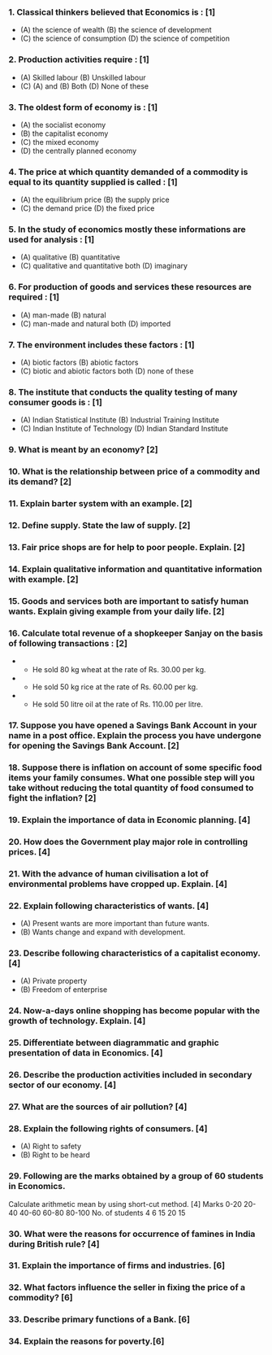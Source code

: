 ### 1. Classical thinkers believed that Economics is : [1]
* (A) the science of wealth (B) the science of development
* (C) the science of consumption (D) the science of competition
### 2. Production activities require : [1]
* (A) Skilled labour (B) Unskilled labour
* (C) (A) and (B) Both (D) None of these
### 3. The oldest form of economy is : [1]
* (A) the socialist economy
* (B) the capitalist economy
* (C) the mixed economy
* (D) the centrally planned economy
### 4. The price at which quantity demanded of a commodity is equal to its quantity supplied is called : [1]
* (A) the equilibrium price (B) the supply price
* (C) the demand price (D) the fixed price
### 5. In the study of economics mostly these informations are used for analysis : [1]
* (A) qualitative (B) quantitative
* (C) qualitative and quantitative both (D) imaginary
### 6. For production of goods and services these resources are required : [1]
* (A) man-made (B) natural
* (C) man-made and natural both (D) imported
### 7. The environment includes these factors : [1]
* (A) biotic factors (B) abiotic factors
* (C) biotic and abiotic factors both (D) none of these
### 8. The institute that conducts the quality testing of many consumer goods is : [1]
* (A) Indian Statistical Institute (B) Industrial Training Institute
* (C) Indian Institute of Technology (D) Indian Standard Institute
### 9. What is meant by an economy? [2]
### 10. What is the relationship between price of a commodity and its demand? [2]
### 11. Explain barter system with an example. [2]
### 12. Define supply. State the law of supply. [2]
### 13. Fair price shops are for help to poor people. Explain. [2]
### 14. Explain qualitative information and quantitative information with example. [2]
### 15. Goods and services both are important to satisfy human wants. Explain giving example from your daily life. [2]
### 16. Calculate total revenue of a shopkeeper Sanjay on the basis of following transactions : [2]
* - He sold 80 kg wheat at the rate of Rs. 30.00 per kg.
* - He sold 50 kg rice at the rate of Rs. 60.00 per kg.
* - He sold 50 litre oil at the rate of Rs. 110.00 per litre.
### 17. Suppose you have opened a Savings Bank Account in your name in a post office. Explain the process you have undergone for opening the Savings Bank Account. [2]
### 18. Suppose there is inflation on account of some specific food items your family consumes. What one possible step will you take without reducing the total quantity of food consumed to fight the inflation? [2]
### 19. Explain the importance of data in Economic planning. [4]
### 20. How does the Government play major role in controlling prices. [4]
### 21. With the advance of human civilisation a lot of environmental problems have cropped up. Explain. [4]
### 22. Explain following characteristics of wants. [4]
* (A) Present wants are more important than future wants.
* (B) Wants change and expand with development.
### 23. Describe following characteristics of a capitalist economy. [4]
* (A) Private property
* (B) Freedom of enterprise
### 24. Now-a-days online shopping has become popular with the growth of technology. Explain. [4]
### 25. Differentiate between diagrammatic and graphic presentation of data in Economics. [4]
### 26. Describe the production activities included in secondary sector of our economy. [4]
### 27. What are the sources of air pollution? [4]
### 28. Explain the following rights of consumers. [4]
* (A) Right to safety
* (B) Right to be heard
### 29. Following are the marks obtained by a group of 60 students in Economics.
Calculate arithmetic mean by using short-cut method. [4]
Marks 0-20 20-40 40-60 60-80 80-100
No. of students 4 6 15 20 15
### 30. What were the reasons for occurrence of famines in India during British rule? [4]
### 31. Explain the importance of firms and industries. [6]
### 32. What factors influence the seller in fixing the price of a commodity? [6]
### 33. Describe primary functions of a Bank. [6]
### 34. Explain the reasons for poverty.[6]
